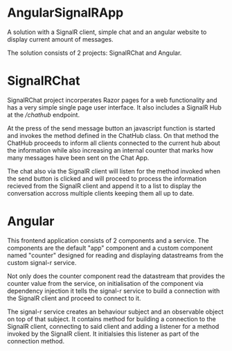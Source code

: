 # AngularSignalRApp
A solution with a SignalR client, simple chat and an angular website to display current amount of messages.

The solution consists of 2 projects: SignalRChat and Angular.


# SignalRChat
SignalRChat project incorperates Razor pages for a web functionality and has a very simple single page user interface. It also includes a SignalR Hub at the */chathub* endpoint.

At the press of the send message button an javascript function is started and invokes the method defined in the ChatHub class. On that method the ChatHub proceeds to inform all clients connected to the current hub about the information while also increasing an internal counter that marks how many messages have been sent on the Chat App.

The chat also via the SignalR client will listen for the method invoked when the send button is clicked and will proceed to process the information recieved from the SignalR client and append it to a list to display the conversation accross multiple clients keeping them all up to date.

# Angular

This frontend application consists of 2 components and a service. The components are the default "app" component and a custom component named "counter" designed for reading and displaying datastreams from the custom signal-r service.

Not only does the counter component read the datastream that provides the counter value from the service, on initialisation of the component via dependency injection it tells the signal-r service to build a connection with the SignalR client and proceed to connect to it. 

The signal-r service creates an behaviour subject and an observable object on top of that subject. It contains method for building a connection to the SignalR client, connecting to said client and adding a listener for a method invoked by the SignalR client. It initialsies this listener as part of the connection method.
